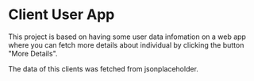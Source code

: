 # Client User App

This project is based on having some user data infomation on a web app where you can fetch more details about individual by clicking the button "More Details". 

The data of this clients was fetched from jsonplaceholder.

